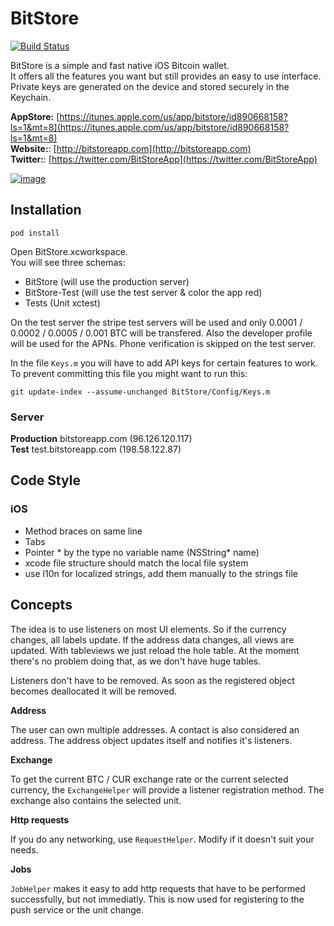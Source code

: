 # BitStore
[![Build Status](https://travis-ci.org/BitStore/BitStore-iOS.svg)](https://travis-ci.org/BitStore/BitStore-iOS)

BitStore is a simple and fast native iOS Bitcoin wallet.  
It offers all the features you want but still provides an easy to use interface.   
Private keys are generated on the device and stored securely in the Keychain.

**AppStore:** [https://itunes.apple.com/us/app/bitstore/id890668158?ls=1&mt=8](https://itunes.apple.com/us/app/bitstore/id890668158?ls=1&mt=8)  
**Website:**: [http://bitstoreapp.com](http://bitstoreapp.com)  
**Twitter:**: [https://twitter.com/BitStoreApp](https://twitter.com/BitStoreApp)

[![image](http://bitstoreapp.com/bitstore.png)](http://bitstoreapp.com)

## Installation
	pod install
Open BitStore.xcworkspace.  
You will see three schemas:

- BitStore (will use the production server)
- BitStore-Test (will use the test server & color the app red)
- Tests (Unit xctest)

On the test server the stripe test servers will be used and only 0.0001 / 0.0002 / 0.0005 / 0.001 BTC will be transfered. Also the developer profile will be used for the APNs. Phone verification is skipped on the test server.

In the file `Keys.m` you will have to add API keys for certain features to work. To prevent committing this file you might want to run this:

	git update-index --assume-unchanged BitStore/Config/Keys.m
	

### Server
**Production** bitstoreapp.com (96.126.120.117)    
**Test** test.bitstoreapp.com (198.58.122.87)

## Code Style
### iOS
- Method braces on same line
- Tabs
- Pointer * by the type no variable name (NSString* name)
- xcode file structure should match the local file system
- use l10n for localized strings, add them manually to the strings file

## Concepts
The idea is to use listeners on most UI elements. So if the currency changes, all labels update. If the address data changes, all views are updated. With tableviews we just reload the hole table. At the moment there's no problem doing that, as we don't have huge tables.

Listeners don't have to be removed. As soon as the registered object becomes deallocated it will be removed.

**Address**

The user can own multiple addresses. A contact is also considered an address.
The address object updates itself and notifies it's listeners.

**Exchange**

To get the current BTC / CUR exchange rate or the current selected currency, the `ExchangeHelper` will provide a listener registration method.
The exchange also contains the selected unit.

**Http requests**

If you do any networking, use `RequestHelper`. Modify if it doesn't suit your needs.

**Jobs**

`JobHelper` makes it easy to add http requests that have to be performed successfully, but not immediatly. This is now used for registering to the push service or the unit change.